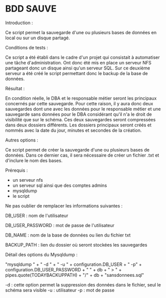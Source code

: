 # BDD SAUVE


Introduction :
 
Ce script permet la sauvegarde d'une ou plusieurs bases de données en local ou sur un disque partagé.
 
Conditions de tests :
 
Ce script a été établi dans le cadre d'un projet qui consistait à automatiser une tâche d'administration.
Ont donc été mis en place un serveur NFS partageant donc un disque ainsi qu'un serveur SQL.
Sur ce deuxième serveur a été créé le script permettant donc le backup de la base de données.
 
Résultat :
 
En condition réelle, le DBA et le responsable métier seront les principaux concernés par cette sauvegarde.
Pour cette raison, il y aura donc deux sauvegardes dont une avec les données pour le responsable métier
et une sauvegarde sans données pour le DBA considérant qu'il n'a le droit de visibilité que sur le schéma.
Ces deux sauvegardes seront compressées dans deux dossiers différents.
Les dossiers principaux seront créés et nommés avec la date du jour, minutes et secondes de la création.
 
Autres options :
 
Ce script permet de créer la sauvegarde d'une ou plusieurs bases de données.
Dans ce dernier cas, il sera nécessaire de créer un fichier .txt et d'inclure le nom des bases.
 
Prérequis :
 
- un serveur nfs
- un serveur sql ainsi que des comptes admins
- mysqldump
- le script
 
Ne pas oublier de remplacer les informations suivantes :
 
DB_USER : nom de l'utilisateur

DB_USER_PASSWORD : mot de passe de l'utilisateur

DB_NAME : nom de la base de données ou lien du fichier txt

BACKUP_PATH : lien du dossier où seront stockées les sauvegardes
 
 
Détail des options du Mysqldump :
 
"mysqldump " + " -d " + " -u " + configuration.DB_USER + " -p" + configuration.DB_USER_PASSWORD + " " + db + " > " + pipes.quote(TODAYBACKUPPATH) + "/" + db + "sansdonnees.sql"
 
-d : cette option permet la suppression des données dans le fichier, seul le schéma sera visible
-u : utilisateur
-p : mot de passe
